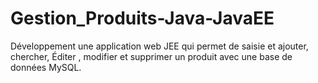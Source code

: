 # Gestion_Produits-Java-JavaEE
Développement une application web JEE qui permet de saisie et
ajouter, chercher, Éditer , modifier et supprimer un produit avec une base de données MySQL.
